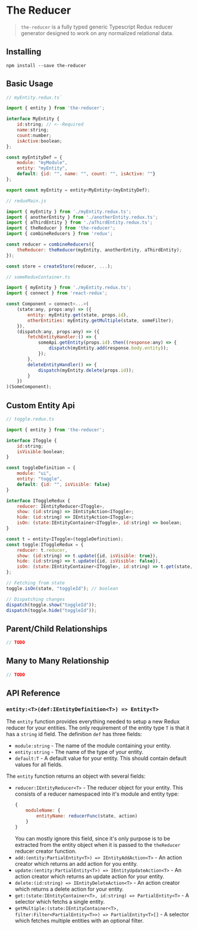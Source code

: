 # The Reducer

> `the-reducer` is a fully typed generic Typescript Redux reducer generator designed to work on any normalized relational data.

## Installing

`npm install --save the-reducer`

## Basic Usage

```javascript
// myEntity.redux.ts`

import { entity } from 'the-reducer';

interface MyEntity {
    id:string; // <--Required
    name:string;
    count:number;
    isActive:boolean;
};

const myEntityDef = {
    module: "myModule",
    entity: "myEntity",
    default: {id: "", name: "", count: "", isActive: ""}
};

export const myEntity = entity<MyEntity>(myEntityDef);

// reduxMain.js

import { myEntity } from './myEntity.redux.ts';
import { anotherEntity } from './anotherEntity.redux.ts';
import { aThirdEntity } from './aThirdEntity.redux.ts';
import { theReducer } from 'the-reducer';
import { combineReducers } from 'redux';

const reducer = combineReducers({
    theReducer: theReducer(myEntity, anotherEntity, aThirdEntity);
});

const store = createStore(reducer, ...);

// someReduxContainer.ts

import { myEntity } from './myEntity.redux.ts';
import { connect } from 'react-redux';

const Component = connect<...>(
    (state:any, props:any) => ({
        entity: myEntity.get(state, props.id),
        otherEntities: myEntity.getMultiple(state, someFilter);
    }),
    (dispatch:any, props:any) => ({
        fetchEntityHandler:() => {
            someApi.getEntity(props.id).then((response:any) => {
                dispatch(myEntity.add(response.body.entity));
            });
        },
        deleteEntityHandler() => {
            dispatch(myEntity.delete(props.id));
        }
    })
)(SomeComponent);

```

## Custom Entity Api

```javascript
// toggle.redux.ts

import { entity } from 'the-reducer';

interface IToggle {
    id:string;
    isVisible:boolean;
}

const toggleDefinition = {
    module: "ui",
    entity: "toggle",
    default: {id: "", isVisible: false}
}

interface IToggleRedux {
    reducer: IEntityReducer<IToggle>,
    show: (id:string) => IEntityAction<IToggle>;
    hide: (id:string) => IEntityAction<IToggle>;
    isOn: (state:IEntityContainer<IToggle>, id:string) => boolean;
}

const t = entity<IToggle>(toggleDefinition);
const toggle:IToggleRedux = {
    reducer: t.reducer,
    show: (id:string) => t.update({id, isVisible: true}),
    hide: (id:string) => t.update({id, isVisible: false}),
    isOn: (state:IEntityContainer<IToggle>, id:string) => t.get(state, id).isVisible || false
};

// Fetching from state
toggle.isOn(state, "toggleId"); // boolean

// Dispatching changes
dispatch(toggle.show("toggleId"));
dispatch(toggle.hide("toggleId"));
```

## Parent/Child Relationships

```javascript
// TODO
```

## Many to Many Relationship

```javascript
// TODO
```

## API Reference

### `entity:<T>(def:IEntityDefinition<T>) => Entity<T>`

The `entity` function provides everything needed to setup a new Redux reducer for your entities.  The only requirement of the entity type `T` is that it has a `string` id field.  The definition `def` has three fields:

- `module:string` - The name of the module containing your entity.
- `entity:string` - The name of the type of your entity.
- `default:T` - A default value for your entity.  This should contain default values for all fields.

The `entity` function returns an object with several fields:

- `reducer:IEntityReducer<T>` - The reducer object for your entity.  This consists of a reducer namespaced into it's module and entity type:
  ```javascript
  {
      moduleName: {
          entityName: reducerFunc(state, action)
      }
  }
  ```
  You can mostly ignore this field, since it's only purpose is to be extracted from the entity object when it is passed to the `theReducer` reducer creator function.
- `add:(entity:PartialEntity<T>) => IEntityAddAction<T>` - An action creator which returns an add action for you entity.
- `update:(entity:PartialEntity<T>) => IEntityUpdateAction<T>` - An action creator which returns an update action for your entity.
- `delete:(id:string) => IEntityDeleteAction<T>` - An action creator which returns a delete action for your entity.
- `get:(state:IEntityContainer<T>, id:string) => PartialEntity<T>` - A selector which fetchs a single entity.
- `getMultiple:(state:IEntityContainer<T>, filter:Filter<PartialEntity<T>>) => PartialEntity<T>[]` - A selector which fetches multiple entities with an optional filter.
